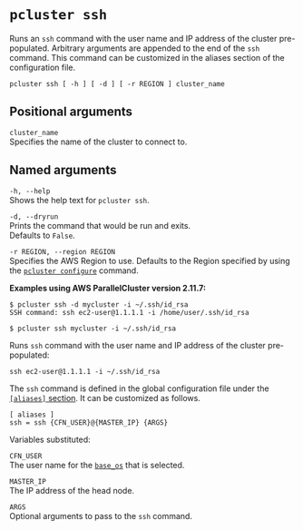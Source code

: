 # `pcluster ssh`<a name="pcluster.ssh"></a>

Runs an `ssh` command with the user name and IP address of the cluster pre\-populated\. Arbitrary arguments are appended to the end of the `ssh` command\. This command can be customized in the aliases section of the configuration file\.

```
pcluster ssh [ -h ] [ -d ] [ -r REGION ] cluster_name
```

## Positional arguments<a name="pcluster.ssh.arg"></a>

`cluster_name`  
Specifies the name of the cluster to connect to\.

## Named arguments<a name="pcluster.ssh.namedarg"></a>

`-h, --help`  
Shows the help text for `pcluster ssh`\.

`-d, --dryrun`  
Prints the command that would be run and exits\.  
Defaults to `False`\.

`-r REGION, --region REGION`  
Specifies the AWS Region to use\. Defaults to the Region specified by using the [`pcluster configure`](pcluster.configure.md) command\.

**Examples using AWS ParallelCluster version 2\.11\.7:**

```
$ pcluster ssh -d mycluster -i ~/.ssh/id_rsa
SSH command: ssh ec2-user@1.1.1.1 -i /home/user/.ssh/id_rsa
```

```
$ pcluster ssh mycluster -i ~/.ssh/id_rsa
```

Runs `ssh` command with the user name and IP address of the cluster pre\-populated:

```
ssh ec2-user@1.1.1.1 -i ~/.ssh/id_rsa
```

The `ssh` command is defined in the global configuration file under the [`[aliases]` section](aliases.md)\. It can be customized as follows\.

```
[ aliases ]
ssh = ssh {CFN_USER}@{MASTER_IP} {ARGS}
```

Variables substituted:

`CFN_USER`  
The user name for the [`base_os`](cluster-definition.md#base-os) that is selected\.

`MASTER_IP`  
The IP address of the head node\.

`ARGS`  
Optional arguments to pass to the `ssh` command\.